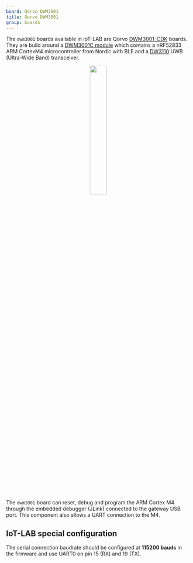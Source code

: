 ```yaml
---
board: Qorvo DWM3001
title: Qorvo DWM3001
group: boards
---
```



The `dwm3001` boards available in IoT-LAB are Qorvo [DWM3001-CDK](https://www.qorvo.com/products/p/DWM3001CDK) boards. They are build around a [DWM3001C module](https://www.qorvo.com/products/p/DWM3001C) which contains a nRF52833 ARM CortexM4 microcontroller from Nordic with BLE and a [DW3110](https://www.qorvo.com/products/p/DW3110) UWB (Ultra-Wide Band) transceiver.

<div style="text-align:center">
<img src="{{ '/assets/images/docs/boards/dwm3001/' | relative_url}}DWM3001CDK.png" style="width:30%;"/>
</div>

The `dwm1001` board can reset, debug and program the ARM Cortex M4
through the embedded debugger (JLink) connected to the gateway USB port. This
component also allows a UART connection to the M4.

## IoT-LAB special configuration

The serial connection baudrate should be configured at **115200 bauds** in the
firmware and use UART0 on pin 15 (RX) and 19 (TX).


 
